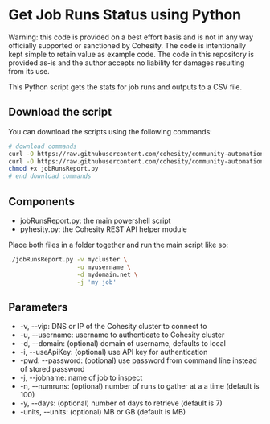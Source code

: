# Get Job Runs Status using Python

Warning: this code is provided on a best effort basis and is not in any way officially supported or sanctioned by Cohesity. The code is intentionally kept simple to retain value as example code. The code in this repository is provided as-is and the author accepts no liability for damages resulting from its use.

This Python script gets the stats for job runs and outputs to a CSV file.

## Download the script

You can download the scripts using the following commands:

```bash
# download commands
curl -O https://raw.githubusercontent.com/cohesity/community-automation-samples/main/reports/python/jobRunsReport/jobRunsReport.py
curl -O https://raw.githubusercontent.com/cohesity/community-automation-samples/main/python/pyhesity.py
chmod +x jobRunsReport.py
# end download commands
```

## Components

* jobRunsReport.py: the main powershell script
* pyhesity.py: the Cohesity REST API helper module

Place both files in a folder together and run the main script like so:

```bash
./jobRunsReport.py -v mycluster \
                   -u myusername \
                   -d mydomain.net \
                   -j 'my job'
```

## Parameters

* -v, --vip: DNS or IP of the Cohesity cluster to connect to
* -u, --username: username to authenticate to Cohesity cluster
* -d, --domain: (optional) domain of username, defaults to local
* -i, --useApiKey: (optional) use API key for authentication
* -pwd: --password: (optional) use password from command line instead of stored password
* -j, --jobname: name of job to inspect
* -n, --numruns: (optional) number of runs to gather at a a time (default is 100)
* -y, --days: (optional) number of days to retrieve (default is 7)
* -units, --units: (optional) MB or GB (default is MB)
